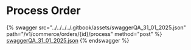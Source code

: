 # Process Order



{% swagger src="../../../../.gitbook/assets/swaggerQA_31_01_2025.json" path="/v1/commerce/orders/{id}/process" method="post" %}
[swaggerQA_31_01_2025.json](../../../../.gitbook/assets/swaggerQA_31_01_2025.json)
{% endswagger %}
